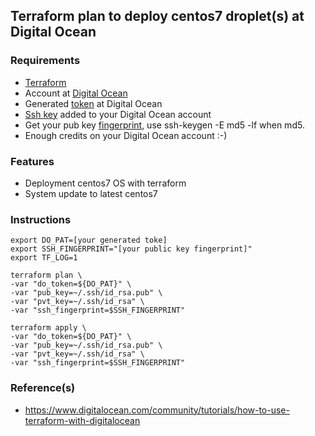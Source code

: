 ## Terraform plan to deploy centos7 droplet(s) at Digital Ocean

### Requirements

- [Terraform](http://www.terraform.io/downloads.html)
- Account at [Digital Ocean](https://www.digitalocean.com)
- Generated [token](https://www.digitalocean.com/community/tutorials/how-to-use-the-digitalocean-api-v2#HowToGenerateaPersonalAccessToken) at Digital Ocean
- [Ssh key](https://www.digitalocean.com/community/tutorials/how-to-use-ssh-keys-with-digitalocean-droplets) added to your Digital Ocean account
- Get your pub key [fingerprint](http://stackoverflow.com/questions/9607295/how-do-i-find-my-rsa-key-fingerprint), use ssh-keygen -E md5 -lf when md5.
- Enough credits on your Digital Ocean account :-)

### Features

- Deployment centos7 OS with terraform
- System update to latest centos7

### Instructions

```
export DO_PAT=[your generated toke]
export SSH_FINGERPRINT="[your public key fingerprint]"
export TF_LOG=1

terraform plan \ 
-var "do_token=${DO_PAT}" \ 
-var "pub_key=~/.ssh/id_rsa.pub" \
-var "pvt_key=~/.ssh/id_rsa" \
-var "ssh_fingerprint=$SSH_FINGERPRINT"

terraform apply \ 
-var "do_token=${DO_PAT}" \ 
-var "pub_key=~/.ssh/id_rsa.pub" \
-var "pvt_key=~/.ssh/id_rsa" \
-var "ssh_fingerprint=$SSH_FINGERPRINT"
```

### Reference(s)

- https://www.digitalocean.com/community/tutorials/how-to-use-terraform-with-digitalocean
